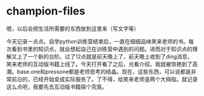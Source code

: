 # champion-files
嗯，以后会把生活所需要的东西放到这里来（写文字等）

今天记录一点点。自学python训练营结束后，一直在细细品味笑来老师的书。每次看到书里的知识点，就会想起自己在训练营中遇到的问题。进而对于知识点的理解又上了一个新的台阶。过了12点就是前天晚上了，前天晚上收到了ding消息，笑来老师的互动版书籍上线了。今天打开看了之后，光看介绍，我就被惊艳到了高潮。base.one和pressone都是老师思考的结晶。现在，这些东西，可以说都是非常前沿的，已经开始变成实际服务了。了不得，给笑来老师竖两个大拇指。就记录这么点吧，我要先去互动版书籍探个究竟。
